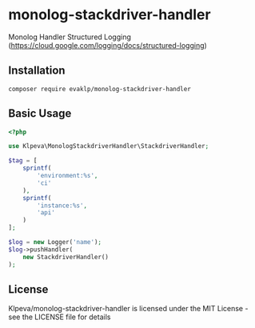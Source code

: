 # monolog-stackdriver-handler
Monolog Handler Structured Logging (https://cloud.google.com/logging/docs/structured-logging)

## Installation
```
composer require evaklp/monolog-stackdriver-handler
```

## Basic Usage
```php
<?php

use Klpeva\MonologStackdriverHandler\StackdriverHandler;

$tag = [
    sprintf(
        'environment:%s',
        'ci'
    ),
    sprintf(
        'instance:%s',
        'api'
    )
];

$log = new Logger('name');
$log->pushHandler(
    new StackdriverHandler()
);

```

## License

Klpeva/monolog-stackdriver-handler is licensed under the MIT License - see the LICENSE file for details
